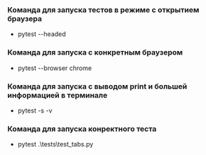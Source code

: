 ### Команда для запуска тестов в режиме с открытием браузера
- pytest --headed
### Команда для запуска c конкретным браузером
- pytest --browser chrome
### Команда для запуска с выводом print и большей информацией в терминале
- pytest -s -v
### Команда для запуска конректного теста
- pytest .\tests\test_tabs.py
